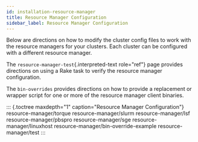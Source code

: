 ```yaml
---
id: installation-resource-manager
title: Resource Manager Configuration
sidebar_label: Resource Manager Configuration
---
```

Below are directions on how to modify the cluster config files to work
with the resource managers for your clusters. Each cluster can be
configured with a different resource manager.

The `resource-manager-test`{.interpreted-text role="ref"} page provides
directions on using a Rake task to verify the resource manager
configuration.

The `bin-overrides` provides directions on
how to provide a replacement or wrapper script for one or more of the
resource manager client binaries.

::: {.toctree maxdepth="1" caption="Resource Manager Configuration"}
resource-manager/torque resource-manager/slurm resource-manager/lsf
resource-manager/pbspro resource-manager/sge resource-manager/linuxhost
resource-manager/bin-override-example resource-manager/test
:::
